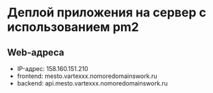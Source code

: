 # Деплой приложения на сервер с использованием pm2

## Web-адреса

* IP-адрес: 158.160.151.210
* frontend: mesto.vartexxx.nomoredomainswork.ru
* backend: api.mesto.vartexxx.nomoredomainswork.ru
